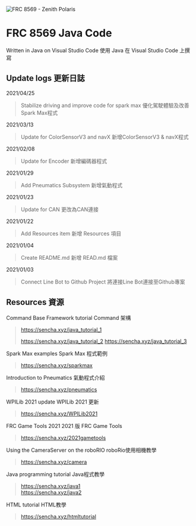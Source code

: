 ![FRC 8569 - Zenith Polaris](https://i.imgur.com/ZCfge8I.png)

# FRC 8569 Java Code

Written in Java on Visual Studio Code   使用 Java 在 Visual Studio Code 上撰寫

## Update logs   更新日誌

2021/04/25
> Stabilize driving and improve code for spark max 優化駕駛體驗及改善Spark Max程式

2021/03/13
> Update for ColorSensorV3 and navX   新增ColorSensorV3 & navX程式

2021/02/08
> Update for Encoder   新增編碼器程式

2021/01/29
> Add Pneumatics Subsystem   新增氣動程式

2021/01/23
> Update for CAN   更改為CAN連接

2021/01/22
> Add Resources item   新增 Resources 項目

2021/01/04
> Create README.md   新增 READ.md 檔案

2021/01/03
> Connect Line Bot to Github Project   將連接Line Bot連接至Github專案

## Resources   資源

Command Base Framework tutorial  Command 架構
> https://sencha.xyz/java_tutorial_1
> 
> https://sencha.xyz/java_tutorial_2
> https://sencha.xyz/java_tutorial_3

Spark Max examples   Spark Max 程式範例
> https://sencha.xyz/sparkmax

Introduction to Pneumatics   氣動程式介紹
> https://sencha.xyz/pneumatics

WPILib 2021 update   WPILib 2021 更新
> https://sencha.xyz/WPILib2021

FRC Game Tools 2021   2021 版 FRC Game Tools
> https://sencha.xyz/2021gametools

Using the CameraServer on the roboRIO   roboRio使用相機教學
> https://sencha.xyz/camera

Java programming tutorial   Java程式教學
> https://sencha.xyz/java1  
> https://sencha.xyz/java2

HTML tutorial   HTML教學
> https://sencha.xyz/htmltutorial


